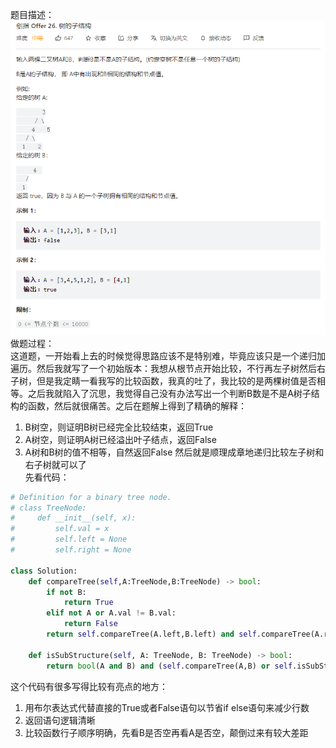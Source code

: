 题目描述：  
![image1](/basicaldatastructure/binary_tree/image/image1.png)    
做题过程：  
这道题，一开始看上去的时候觉得思路应该不是特别难，毕竟应该只是一个递归加遍历。然后我就写了一个初始版本：我想从根节点开始比较，不行再左子树然后右子树，但是我定睛一看我写的比较函数，我真的吐了，我比较的是两棵树值是否相等。之后我就陷入了沉思，我觉得自己没有办法写出一个判断B数是不是A树子结构的函数，然后就很痛苦。之后在题解上得到了精确的解释：  
1. B树空，则证明B树已经完全比较结束，返回True
2. A树空，则证明A树已经溢出叶子结点，返回False
3. A树和B树的值不相等，自然返回False 
然后就是顺理成章地递归比较左子树和右子树就可以了  
先看代码：  
```python
# Definition for a binary tree node.
# class TreeNode:
#     def __init__(self, x):
#         self.val = x
#         self.left = None
#         self.right = None

class Solution:
    def compareTree(self,A:TreeNode,B:TreeNode) -> bool:
        if not B:
            return True
        elif not A or A.val != B.val:
            return False
        return self.compareTree(A.left,B.left) and self.compareTree(A.right,B.right)

    def isSubStructure(self, A: TreeNode, B: TreeNode) -> bool:
        return bool(A and B) and (self.compareTree(A,B) or self.isSubStructure(A.left,B) or self.isSubStructure(A.right,B))
```  
这个代码有很多写得比较有亮点的地方：  
1. 用布尔表达式代替直接的True或者False语句以节省if else语句来减少行数
2. 返回语句逻辑清晰
3. 比较函数行子顺序明确，先看B是否空再看A是否空，颠倒过来有较大差距